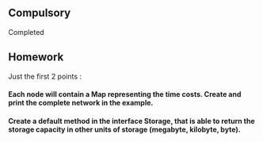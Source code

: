 ## Compulsory 
Completed
## Homework
Just the first 2 points : 
#### Each node will contain a Map representing the time costs. Create and print the complete network in the example.
#### Create a default method in the interface Storage, that is able to return the storage capacity in other units of storage (megabyte, kilobyte, byte).
